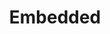 ---
title: Embedded
layout: collection
permalink: /cpp/
collection: cpp
entries_layout: grid
classes: wide
---